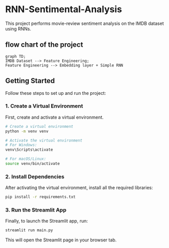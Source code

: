 # RNN-Sentimental-Analysis

This project performs movie-review sentiment analysis on the IMDB dataset using RNNs.

## flow chart of the project
```mermaid
graph TD;
IMDB Dataset --> Feature Engineering;
Feature Engineering --> Embedding layer + Simple RNN
```

## Getting Started

Follow these steps to set up and run the project:

### 1. Create a Virtual Environment
First, create and activate a virtual environment.

```bash
# Create a virtual environment
python -m venv venv

# Activate the virtual environment
# For Windows:
venv\Scripts\activate

# For macOS/Linux:
source venv/bin/activate
```
### 2. Install Dependencies

After activating the virtual environment, install all the required libraries:
```bash
pip install -r requirements.txt
```
### 3. Run the Streamlit App
Finally, to launch the Streamlit app, run:
```bash
streamlit run main.py
```

This will open the Streamlit page in your browser tab.


